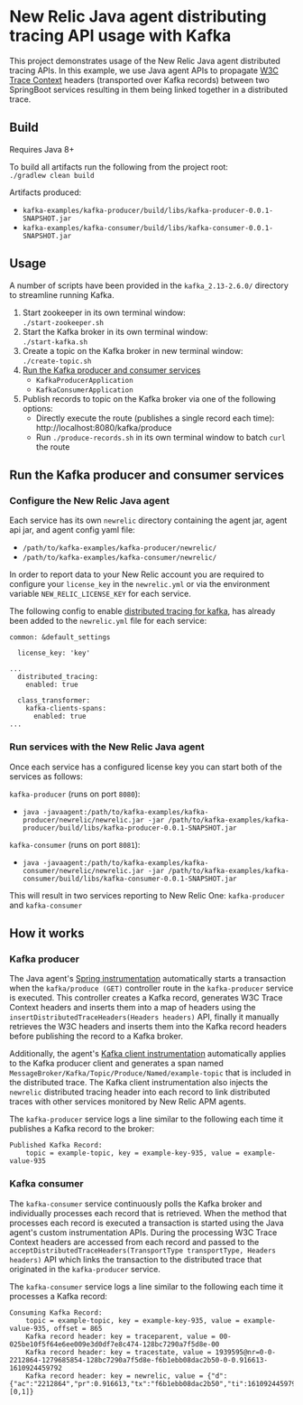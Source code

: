 # New Relic Java agent distributing tracing API usage with Kafka  

This project demonstrates usage of the New Relic Java agent distributed tracing APIs. In this example, we use Java agent APIs to propagate 
[W3C Trace Context](https://www.w3.org/TR/trace-context/) headers (transported over Kafka records) between two SpringBoot services resulting in them being 
linked together in a distributed trace.

## Build

Requires Java 8+  

To build all artifacts run the following from the project root:  
`./gradlew clean build`

Artifacts produced:
* `kafka-examples/kafka-producer/build/libs/kafka-producer-0.0.1-SNAPSHOT.jar`
* `kafka-examples/kafka-consumer/build/libs/kafka-consumer-0.0.1-SNAPSHOT.jar`

## Usage

A number of scripts have been provided in the `kafka_2.13-2.6.0/` directory to streamline running Kafka. 

1. Start zookeeper in its own terminal window:  
   `./start-zookeeper.sh`
2. Start the Kafka broker in its own terminal window:  
    `./start-kafka.sh`
3. Create a topic on the Kafka broker in new terminal window:  
    `./create-topic.sh`
4. [Run the Kafka producer and consumer services](#run-the-kafka-producer-and-consumer-services)
    * `KafkaProducerApplication`
    * `KafkaConsumerApplication`
5. Publish records to topic on the Kafka broker via one of the following options:  
    * Directly execute the route (publishes a single record each time): http://localhost:8080/kafka/produce
    * Run `./produce-records.sh` in its own terminal window to batch `curl` the route

## Run the Kafka producer and consumer services

### Configure the New Relic Java agent

Each service has its own `newrelic` directory containing the agent jar, agent api jar, and agent config yaml file:
* `/path/to/kafka-examples/kafka-producer/newrelic/`
* `/path/to/kafka-examples/kafka-consumer/newrelic/`

In order to report data to your New Relic account you are required to configure your `license_key` in the `newrelic.yml` or via 
the environment variable `NEW_RELIC_LICENSE_KEY` for each service.

The following config to enable 
[distributed tracing for kafka](https://docs.newrelic.com/docs/agents/java-agent/instrumentation/java-agent-instrument-kafka-message-queues),
 has already been added to the `newrelic.yml` file for each service:
 
```
common: &default_settings

  license_key: 'key'

...
  distributed_tracing:
    enabled: true

  class_transformer:
    kafka-clients-spans:
      enabled: true
...
```

### Run services with the New Relic Java agent

Once each service has a configured license key you can start both of the services as follows:

`kafka-producer` (runs on port `8080`):
* `java -javaagent:/path/to/kafka-examples/kafka-producer/newrelic/newrelic.jar -jar /path/to/kafka-examples/kafka-producer/build/libs/kafka-producer-0.0.1-SNAPSHOT.jar`

`kafka-consumer` (runs on port `8081`):
* `java -javaagent:/path/to/kafka-examples/kafka-consumer/newrelic/newrelic.jar -jar /path/to/kafka-examples/kafka-consumer/build/libs/kafka-consumer-0.0.1-SNAPSHOT.jar`

This will result in two services reporting to New Relic One: `kafka-producer` and `kafka-consumer`

## How it works

### Kafka producer

The Java agent's [Spring instrumentation](https://github.com/newrelic/newrelic-java-agent/tree/main/instrumentation/spring-4.3.0) automatically starts a 
transaction when the `kafka/produce (GET)` controller route in the `kafka-producer` service is executed. This controller creates a Kafka record, generates W3C 
Trace Context headers and inserts them into a map of headers using the `insertDistributedTraceHeaders(Headers headers)` API, finally it manually retrieves the 
W3C headers and inserts them into the Kafka record headers before publishing the record to a Kafka broker. 

Additionally, the agent's [Kafka client instrumentation](https://github.com/newrelic/newrelic-java-agent/tree/main/instrumentation/kafka-clients-spans-0.11.0.0) 
automatically applies to the Kafka producer client and generates a span named `MessageBroker/Kafka/Topic/Produce/Named/example-topic` that is included in the 
distributed trace. The Kafka client instrumentation also injects the `newrelic` distributed tracing header into each record to link distributed 
traces with other services monitored by New Relic APM agents.

The `kafka-producer` service logs a line similar to the following each time it publishes a Kafka record to the broker:

```
Published Kafka Record:
	topic = example-topic, key = example-key-935, value = example-value-935
``` 

### Kafka consumer

The `kafka-consumer` service continuously polls the Kafka broker and individually processes each record that is retrieved. When the method that processes each 
record is executed a transaction is started using the Java agent's custom instrumentation APIs. During the processing W3C Trace Context headers are accessed 
from each record and passed to the `acceptDistributedTraceHeaders(TransportType transportType, Headers headers)` API which links the transaction to the 
distributed trace that originated in the `kafka-producer` service.

The `kafka-consumer` service logs a line similar to the following each time it processes a Kafka record:

```
Consuming Kafka Record:
	topic = example-topic, key = example-key-935, value = example-value-935, offset = 865
	Kafka record header: key = traceparent, value = 00-025be10f5f64e6ee009e3d0df7e8c474-128bc7290a7f5d8e-00
	Kafka record header: key = tracestate, value = 1939595@nr=0-0-2212864-1279685854-128bc7290a7f5d8e-f6b1ebb08dac2b50-0-0.916613-1610924459792
	Kafka record header: key = newrelic, value = {"d":{"ac":"2212864","pr":0.916613,"tx":"f6b1ebb08dac2b50","ti":1610924459797,"ty":"App","tk":"1939595","tr":"025be10f5f64e6ee009e3d0df7e8c474","sa":false,"ap":"1279685854"},"v":[0,1]}
``` 
